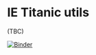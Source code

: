 # IE Titanic utils

(TBC)

[![Binder](https://mybinder.org/badge_logo.svg)](https://mybinder.org/v2/gh/frau-web/advanced-python-class/main)
